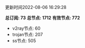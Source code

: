 更新时间2022-08-06 16:29:28

**总订阅: 73**
**总节点: 1712**
**有效节点: 772**
- v2ray节点: 60
- trojan节点: 207
- ss节点: 505
